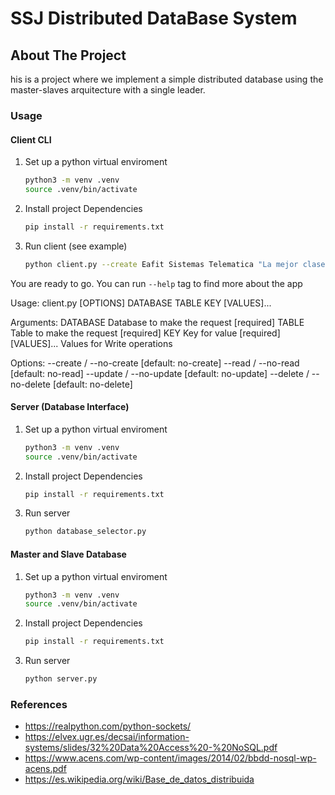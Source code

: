 # SSJ Distributed DataBase System

## About The Project

his is a project where we implement a simple distributed database using the master-slaves arquitecture with a single leader.

### Usage

#### Client CLI
1. Set up a python virtual enviroment
    ```sh
    python3 -m venv .venv
    source .venv/bin/activate
    ```
2. Install project Dependencies
    ```sh
    pip install -r requirements.txt
    ```
3. Run client (see example)
    ```sh
    python client.py --create Eafit Sistemas Telematica "La mejor clase del mundo" "Vamos a sacar 5.0"
    ```
You are ready to go.
You can run `--help` tag to find more about the app

Usage: client.py [OPTIONS] DATABASE TABLE KEY [VALUES]...

Arguments:
  DATABASE     Database to make the request  [required]
  TABLE        Table to make the request  [required]
  KEY          Key for value  [required]
  [VALUES]...  Values for Write operations

Options:
  --create / --no-create          [default: no-create]
  --read / --no-read              [default: no-read]
  --update / --no-update          [default: no-update]
  --delete / --no-delete          [default: no-delete]
  
#### Server (Database Interface)
1. Set up a python virtual enviroment
    ```sh
    python3 -m venv .venv
    source .venv/bin/activate
    ```
2. Install project Dependencies
    ```sh
    pip install -r requirements.txt
    ```
3. Run server
    ```sh
    python database_selector.py
    ```
    
#### Master and Slave Database
1. Set up a python virtual enviroment
    ```sh
    python3 -m venv .venv
    source .venv/bin/activate
    ```
2. Install project Dependencies
    ```sh
    pip install -r requirements.txt
    ```
3. Run server
    ```sh
    python server.py
    ```
    
### References
- https://realpython.com/python-sockets/
- https://elvex.ugr.es/decsai/information-systems/slides/32%20Data%20Access%20-%20NoSQL.pdf
- https://www.acens.com/wp-content/images/2014/02/bbdd-nosql-wp-acens.pdf
- https://es.wikipedia.org/wiki/Base_de_datos_distribuida
